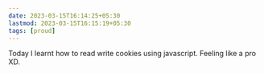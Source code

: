 ```yaml
---
date: 2023-03-15T16:14:25+05:30
lastmod: 2023-03-15T16:15:19+05:30
tags: [proud]
---
```


Today I learnt how to read write cookies using javascript. Feeling like a pro XD.
